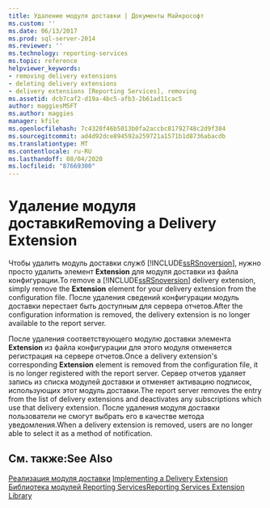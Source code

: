 ```yaml
---
title: Удаление модуля доставки | Документы Майкрософт
ms.custom: ''
ms.date: 06/13/2017
ms.prod: sql-server-2014
ms.reviewer: ''
ms.technology: reporting-services
ms.topic: reference
helpviewer_keywords:
- removing delivery extensions
- deleting delivery extensions
- delivery extensions [Reporting Services], removing
ms.assetid: dcb7caf2-d19a-4bc5-afb3-2b61ad11cac5
author: maggiesMSFT
ms.author: maggies
manager: kfile
ms.openlocfilehash: 7c4320f46b5013b0fa2accbc81792748c2d9f384
ms.sourcegitcommit: ad4d92dce894592a259721a1571b1d8736abacdb
ms.translationtype: MT
ms.contentlocale: ru-RU
ms.lasthandoff: 08/04/2020
ms.locfileid: "87669300"
---
```

# <a name="removing-a-delivery-extension"></a><span data-ttu-id="a1cb7-102">Удаление модуля доставки</span><span class="sxs-lookup"><span data-stu-id="a1cb7-102">Removing a Delivery Extension</span></span>
  <span data-ttu-id="a1cb7-103">Чтобы удалить модуль доставки служб [!INCLUDE[ssRSnoversion](../../../includes/ssrsnoversion-md.md)], нужно просто удалить элемент **Extension** для модуля доставки из файла конфигурации.</span><span class="sxs-lookup"><span data-stu-id="a1cb7-103">To remove a [!INCLUDE[ssRSnoversion](../../../includes/ssrsnoversion-md.md)] delivery extension, simply remove the **Extension** element for your delivery extension from the configuration file.</span></span> <span data-ttu-id="a1cb7-104">После удаления сведений конфигурации модуль доставки перестает быть доступным для сервера отчетов.</span><span class="sxs-lookup"><span data-stu-id="a1cb7-104">After the configuration information is removed, the delivery extension is no longer available to the report server.</span></span>  
  
 <span data-ttu-id="a1cb7-105">После удаления соответствующего модулю доставки элемента **Extension** из файла конфигурации для этого модуля отменяется регистрация на сервере отчетов.</span><span class="sxs-lookup"><span data-stu-id="a1cb7-105">Once a delivery extension's corresponding **Extension** element is removed from the configuration file, it is no longer registered with the report server.</span></span> <span data-ttu-id="a1cb7-106">Сервер отчетов удаляет запись из списка модулей доставки и отменяет активацию подписок, использующих этот модуль доставки.</span><span class="sxs-lookup"><span data-stu-id="a1cb7-106">The report server removes the entry from the list of delivery extensions and deactivates any subscriptions which use that delivery extension.</span></span> <span data-ttu-id="a1cb7-107">После удаления модуля доставки пользователи не смогут выбрать его в качестве метода уведомления.</span><span class="sxs-lookup"><span data-stu-id="a1cb7-107">When a delivery extension is removed, users are no longer able to select it as a method of notification.</span></span>  
  
## <a name="see-also"></a><span data-ttu-id="a1cb7-108">См. также:</span><span class="sxs-lookup"><span data-stu-id="a1cb7-108">See Also</span></span>  
 <span data-ttu-id="a1cb7-109">[Реализация модуля доставки](implementing-a-delivery-extension.md) </span><span class="sxs-lookup"><span data-stu-id="a1cb7-109">[Implementing a Delivery Extension](implementing-a-delivery-extension.md) </span></span>  
 [<span data-ttu-id="a1cb7-110">Библиотека модулей Reporting Services</span><span class="sxs-lookup"><span data-stu-id="a1cb7-110">Reporting Services Extension Library</span></span>](../reporting-services-extension-library.md)  
  
  

